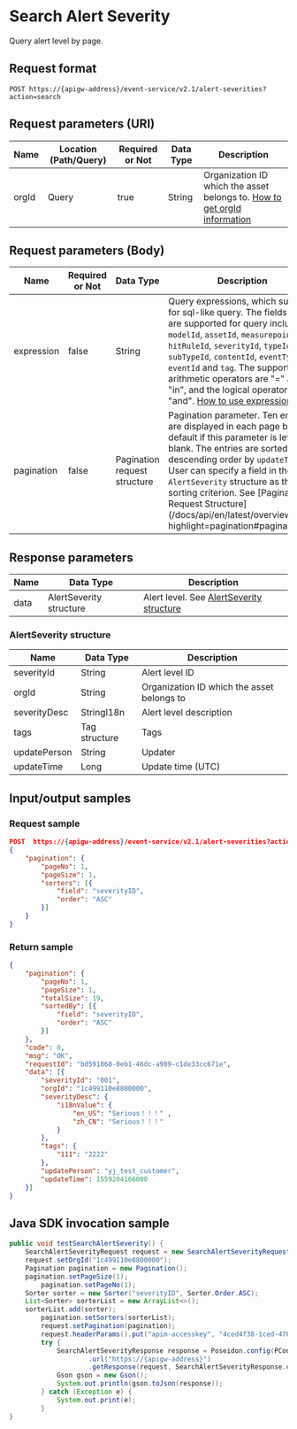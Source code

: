 # Search Alert Severity



Query alert level by page.

## Request format

```
POST https://{apigw-address}/event-service/v2.1/alert-severities?action=search
```

## Request parameters (URI)

| Name | Location (Path/Query) | Required or Not | Data Type | Description |
|---------------|------------------|----------|-----------|--------------|
| orgId         | Query            | true     | String    | Organization ID which the asset belongs to. [How to get orgId information](/docs/api/en/latest/api_faqs#how-to-get-orgid-information-orgid)                |
                                                                 

## Request parameters (Body)
| Name            | Required or Not | Data Type | Description |
|------|-----------------|-----------|-------------|
| expression         | false    | String   | Query expressions, which supports for sql-like query. The fields that are supported for query include: `modelId`, `assetId`, `measurepointId`, `hitRuleId`, `severityId`, `typeId`, `subTypeId`, `contentId`, `eventType`, `eventId` and `tag`. The supported arithmetic operators are "=" and "in", and the logical operator is "and". [How to use expression](/docs/api/en/latest/api_faqs.html#how-to-use-expression)|
| pagination     | false     | Pagination request structure    | Pagination parameter. Ten entries are displayed in each page by default if this parameter is left blank. The entries are sorted in descending order by `updateTime`. User can specify a field in the `AlertSeverity` structure as the sorting criterion. See [Pagination Request Structure] (/docs/api/en/latest/overview.html?highlight=pagination#pagination) |

## Response parameters

| Name | Data Type     | Description          |
|-------|----------------|---------------------------|
| data | AlertSeverity structure | Alert level. See [AlertSeverity structure](/docs/api/en/latest/event/search_alert_severity.html#id4)|

### AlertSeverity structure

| Name | Data Type     | Description          |
|----------------|-----------------------|----------|
| severityId        | String                | Alert level ID|
| orgId          | String                |  Organization ID which the asset belongs to|
| severityDesc   | StringI18n            | Alert level description |
| tags        | Tag structure           | Tags|
| updatePerson        | String                | Updater|
| updateTime    | Long                | Update time (UTC)



## Input/output samples

### Request sample

```json
POST  https://{apigw-address}/event-service/v2.1/alert-severities?action=search&orgId=1c499110e8800000
{
	"pagination": {
		"pageNo": 1,
		"pageSize": 1,
		"sorters": [{
			"field": "severityID",
			"order": "ASC"
		}]
	}
}
```

### Return sample

```json
{
	"pagination": {
		"pageNo": 1,
		"pageSize": 1,
		"totalSize": 19,
		"sortedBy": [{
			"field": "severityID",
			"order": "ASC"
		}]
	},
	"code": 0,
	"msg": "OK",
	"requestId": "bd591868-0eb1-46dc-a989-c1de33cc671e",
	"data": [{
		"severityId": "001",
		"orgId": "1c499110e8800000",
		"severityDesc": {
			"i18nValue": {
				"en_US": "Serious！！！" ,
				"zh_CN": "Serious！！！"
			}
		},
		"tags": {
			"111": "2222"
		},
		"updatePerson": "yj_test_customer",
		"updateTime": 1559204166000
	}]
}
```

## Java SDK invocation sample

```java
public void testSearchAlertSeverity() {  
    SearchAlertSeverityRequest request = new SearchAlertSeverityRequest();  
    request.setOrgId("1c499110e8800000");  
    Pagination pagination = new Pagination();  
    pagination.setPageSize(1);  
	    pagination.setPageNo(1);  
    Sorter sorter = new Sorter("severityID", Sorter.Order.ASC);  
    List<Sorter> sorterList = new ArrayList<>();  
    sorterList.add(sorter);  
	    pagination.setSorters(sorterList);  
	    request.setPagination(pagination);  
	    request.headerParams().put("apim-accesskey", "4ced4f38-1ced-476e0a446215-a602-4307");  
	    try {  
	        SearchAlertSeverityResponse response = Poseidon.config(PConfig.init().appKey(appKey).appSecret(appSecret).debug())  
	                .url("https://{apigw-address}")  
	                .getResponse(request, SearchAlertSeverityResponse.class);  
	        Gson gson = new Gson();  
	        System.out.println(gson.toJson(response));  
	    } catch (Exception e) {  
	        System.out.print(e);  
	    }  
}
```